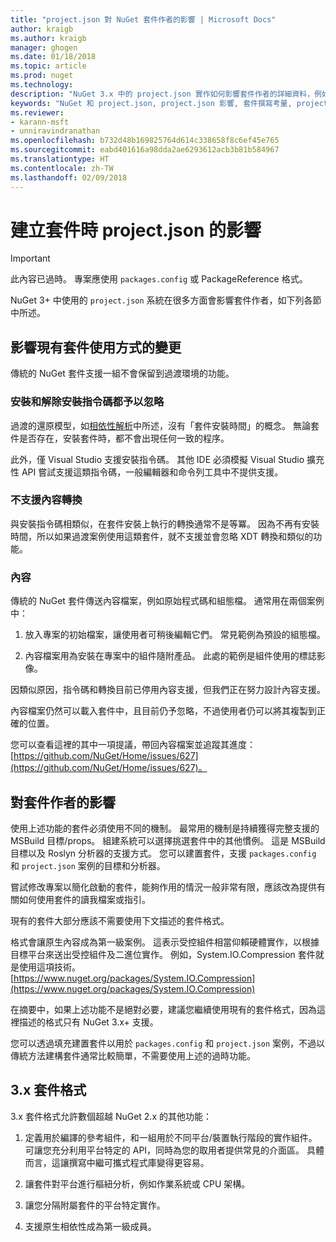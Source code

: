 ```yaml
---
title: "project.json 對 NuGet 套件作者的影響 | Microsoft Docs"
author: kraigb
ms.author: kraigb
manager: ghogen
ms.date: 01/18/2018
ms.topic: article
ms.prod: nuget
ms.technology: 
description: "NuGet 3.x 中的 project.json 實作如何影響套件作者的詳細資料，例如不支援的功能、內容以及套件格式。"
keywords: "NuGet 和 project.json, project.json 影響, 套件撰寫考量, project.json 功能"
ms.reviewer:
- karann-msft
- unniravindranathan
ms.openlocfilehash: b732d48b169825764d614c338658f8c6ef45e765
ms.sourcegitcommit: eabd401616a98dda2ae6293612acb3b81b584967
ms.translationtype: HT
ms.contentlocale: zh-TW
ms.lasthandoff: 02/09/2018
---
```

# <a name="impact-of-projectjson-when-creating-packages"></a>建立套件時 project.json 的影響

> [!Important]
> 此內容已過時。 專案應使用 `packages.config` 或 PackageReference 格式。

NuGet 3+ 中使用的 `project.json` 系統在很多方面會影響套件作者，如下列各節中所述。

## <a name="changes-affecting-existing-packages-usage"></a>影響現有套件使用方式的變更

傳統的 NuGet 套件支援一組不會保留到過渡環境的功能。

### <a name="install-and-uninstall-scripts-are-ignored"></a>安裝和解除安裝指令碼都予以忽略

過渡的還原模型，如[相依性解析](../consume-packages/dependency-resolution.md#dependency-resolution-with-packagereference)中所述，沒有「套件安裝時間」的概念。 無論套件是否存在，安裝套件時，都不會出現任何一致的程序。

此外，僅 Visual Studio 支援安裝指令碼。 其他 IDE 必須模擬 Visual Studio 擴充性 API 嘗試支援這類指令碼，一般編輯器和命令列工具中不提供支援。

### <a name="content-transforms-are-not-supported"></a>不支援內容轉換

與安裝指令碼相類似，在套件安裝上執行的轉換通常不是等冪。 因為不再有安裝時間，所以如果過渡案例使用這類套件，就不支援並會忽略 XDT 轉換和類似的功能。

### <a name="content"></a>內容

傳統的 NuGet 套件傳送內容檔案，例如原始程式碼和組態檔。 通常用在兩個案例中：

1. 放入專案的初始檔案，讓使用者可稍後編輯它們。 常見範例為預設的組態檔。

1. 內容檔案用為安裝在專案中的組件隨附產品。 此處的範例是組件使用的標誌影像。

因類似原因，指令碼和轉換目前已停用內容支援，但我們正在努力設計內容支援。

內容檔案仍然可以載入套件中，且目前仍予忽略，不過使用者仍可以將其複製到正確的位置。

您可以查看這裡的其中一項提議，帶回內容檔案並追蹤其進度：[https://github.com/NuGet/Home/issues/627](https://github.com/NuGet/Home/issues/627)。

## <a name="impact-for-package-authors"></a>對套件作者的影響

使用上述功能的套件必須使用不同的機制。 最常用的機制是持續獲得完整支援的 MSBuild 目標/props。 組建系統可以選擇挑選套件中的其他慣例。 這是 MSBuild 目標以及 Roslyn 分析器的支援方式。 您可以建置套件，支援 `packages.config` 和 `project.json` 案例的目標和分析器。

嘗試修改專案以簡化啟動的套件，能夠作用的情況一般非常有限，應該改為提供有關如何使用套件的讀我檔案或指引。

現有的套件大部分應該不需要使用下文描述的套件格式。

格式會讓原生內容成為第一級案例。 這表示受控組件相當仰賴硬體實作，以根據目標平台來送出受控組件及二進位實作。 例如，System.IO.Compression 套件就是使用這項技術。 [https://www.nuget.org/packages/System.IO.Compression](https://www.nuget.org/packages/System.IO.Compression)

在摘要中，如果上述功能不是絕對必要，建議您繼續使用現有的套件格式，因為這裡描述的格式只有 NuGet 3.x+ 支援。

您可以透過填充建置套件以用於 `packages.config` 和 `project.json` 案例，不過以傳統方法建構套件通常比較簡單，不需要使用上述的過時功能。

## <a name="3x-package-format"></a>3.x 套件格式

3.x 套件格式允許數個超越 NuGet 2.x 的其他功能：

1. 定義用於編譯的參考組件，和一組用於不同平台/裝置執行階段的實作組件。 可讓您充分利用平台特定的 API，同時為您的取用者提供常見的介面區。 具體而言，這讓撰寫中繼可攜式程式庫變得更容易。

1. 讓套件對平台進行樞紐分析，例如作業系統或 CPU 架構。

1. 讓您分隔附屬套件的平台特定實作。

1. 支援原生相依性成為第一級成員。
